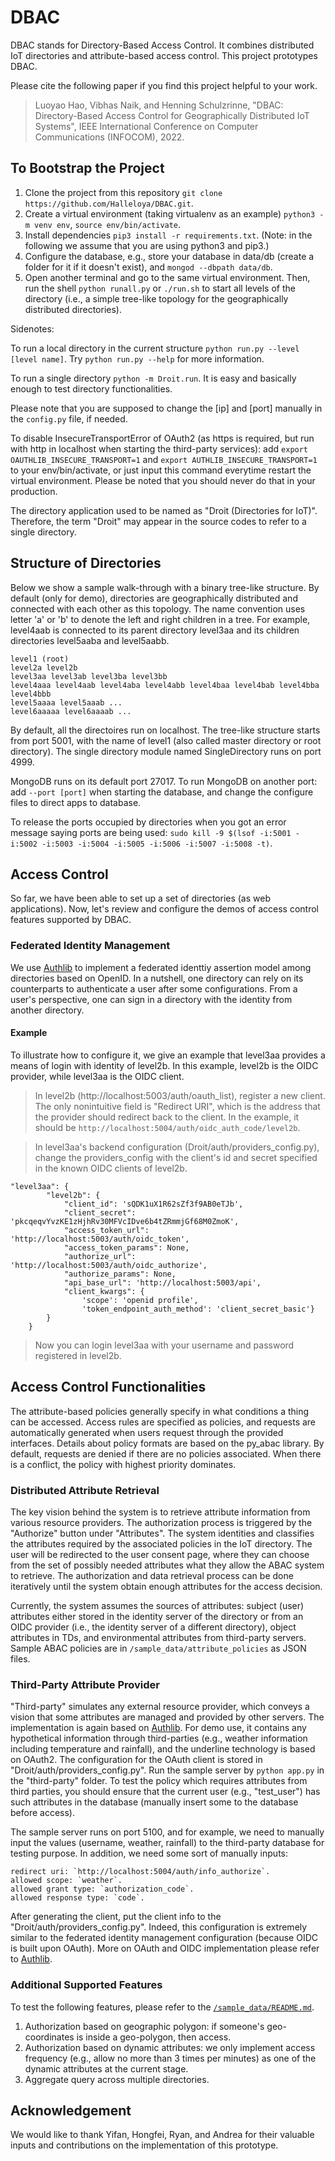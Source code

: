 # DBAC

DBAC stands for Directory-Based Access Control. It combines distributed IoT directories and attribute-based access control. This project prototypes DBAC. 

Please cite the following paper if you find this project helpful to your work.

> Luoyao Hao, Vibhas Naik, and Henning Schulzrinne, "DBAC: Directory-Based Access Control for Geographically Distributed IoT Systems", IEEE International Conference on Computer Communications (INFOCOM), 2022.

## To Bootstrap the Project

1. Clone the project from this repository `git clone https://github.com/Halleloya/DBAC.git`.
2. Create a virtual environment (taking virtualenv as an example) `python3 -m venv env`, `source env/bin/activate`.
3. Install dependencies `pip3 install -r requirements.txt`. (Note: in the following we assume that you are using python3 and pip3.)
4. Configure the database, e.g., store your database in data/db (create a folder for it if it doesn't exist), and `mongod --dbpath data/db`. 
5. Open another terminal and go to the same virtual environment. Then, run the shell `python runall.py` or `./run.sh` to start all levels of the directory (i.e., a simple tree-like topology for the geographically distributed directories). 

Sidenotes:

To run a local directory in the current structure `python run.py --level [level name]`. Try `python run.py --help` for more information. 

To run a single directory `python -m Droit.run`. It is easy and basically enough to test directory functionalities.

Please note that you are supposed to change the [ip] and [port] manually in the `config.py` file, if needed. 

To disable InsecureTransportError of OAuth2 (as https is required, but run with http in localhost when starting the third-party services): add `export OAUTHLIB_INSECURE_TRANSPORT=1` and `export AUTHLIB_INSECURE_TRANSPORT=1` to your env/bin/activate, or just input this command everytime restart the virtual environment. Please be noted that you should never do that in your production. 

The directory application used to be named as "Droit (Directories for IoT)". Therefore, the term "Droit" may appear in the source codes to refer to a single directory.  

## Structure of Directories 

Below we show a sample walk-through with a binary tree-like structure. By default (only for demo), directories are geographically distributed and connected with each other as this topology. The name convention uses letter 'a' or 'b' to denote the left and right children in a tree. For example, level4aab is connected to its parent directory level3aa and its children directories level5aaba and level5aabb.

```
level1 (root)
level2a level2b
level3aa level3ab level3ba level3bb
level4aaa level4aab level4aba level4abb level4baa level4bab level4bba level4bbb  
level5aaaa level5aaab ...
level6aaaaa level6aaaab ...
```

By default, all the directoires run on localhost. The tree-like structure starts from port 5001, with the name of level1 (also called master directory or root directory). The single directory module named SingleDirectory runs on port 4999.

MongoDB runs on its default port 27017. To run MongoDB on another port: add `--port [port]` when starting the database, and change the configure files to direct apps to database. 

To release the ports occupied by directories when you got an error message saying ports are being used: `sudo kill -9 $(lsof -i:5001 -i:5002 -i:5003 -i:5004 -i:5005 -i:5006 -i:5007 -i:5008 -t)`.


## Access Control
So far, we have been able to set up a set of directories (as web applications). Now, let's review and configure the demos of access control features supported by DBAC. 

### Federated Identity Management 

We use [Authlib](https://authlib.org/) to implement a federated identtiy assertion model among directories based on OpenID. In a nutshell, one directory can rely on its counterparts to authenticate a user after some configurations. From a user's perspective, one can sign in a directory with the identity from another directory. 

#### Example 
To illustrate how to configure it, we give an example that level3aa provides a means of login with identity of level2b. In this example, level2b is the OIDC provider, while level3aa is the OIDC client.

> In level2b (http://localhost:5003/auth/oauth_list), register a new client. The only nonintuitive field is "Redirect URI", which is the address that the provider should redirect back to the client. In the example, it should be `http://localhost:5004/auth/oidc_auth_code/level2b`.

> In level3aa's backend configuration (Droit/auth/providers_config.py), change the providers_config with the client's id and secret specified in the known OIDC clients of level2b.

```
"level3aa": {
        "level2b": {
            "client_id": 'sQDK1uX1R62sZf3f9AB0eTJb',
            "client_secret": 'pkcqeqvYvzKE1zHjhRv30MFVcIDve6b4tZRmmjGf68M0ZmoK',
            "access_token_url": 'http://localhost:5003/auth/oidc_token',
            "access_token_params": None,
            "authorize_url": 'http://localhost:5003/auth/oidc_authorize',
            "authorize_params": None,
            "api_base_url": 'http://localhost:5003/api',
            "client_kwargs": {
                'scope': 'openid profile',
                'token_endpoint_auth_method': 'client_secret_basic'}
        }
    }
```

> Now you can login level3aa with your username and password registered in level2b.


## Access Control Functionalities
The attribute-based policies generally specify in what conditions a thing can be accessed. Access rules are specified as policies, and requests are automatically generated when users request through the provided interfaces. Details about policy formats are based on the py_abac library. By default, requests are denied if there are no policies associated. When there is a conflict, the policy with highest priority dominates. 


### Distributed Attribute Retrieval 
The key vision behind the system is to retrieve attribute information from various resource providers. The authorization process is triggered by the "Authorize" button under "Attributes". The system identities and classifies the attributes required by the associated policies in the IoT directory. The user will be redirected to the user consent page, where they can choose from the set of possibly needed attributes what they allow the ABAC system to retrieve. The authorization and data retrieval process can be done iteratively until the system obtain enough attributes for the access decision.

Currently, the system assumes the sources of attributes: subject (user) attributes either stored in the identity server of the directory or from an OIDC provider (i.e., the identity server of a different directory), object attributes in TDs, and environmental attributes from third-party servers. Sample ABAC policies are in `/sample_data/attribute_policies` as JSON files.

### Third-Party Attribute Provider
"Third-party" simulates any external resource provider, which conveys a vision that some attributes are managed and provided by other servers. The implementation is again based on [Authlib](https://authlib.org/). For demo use, it contains any hypothetical information through third-parties (e.g., weather information including temperature and rainfall), and the underline technology is based on OAuth2. The configuration for the OAuth client is stored in "Droit/auth/providers_config.py". Run the sample server by `python app.py` in the "third-party" folder. To test the policy which requires attributes from third parties, you should ensure that the current user (e.g., "test_user") has such attributes in the database (manually insert some to the database before access).  

The sample server runs on port 5100, and for example, we need to manually input the values (username, weather, rainfall) to the third-party database for testing purpose. In addition, we need some sort of manually inputs:
``` 
redirect uri: `http://localhost:5004/auth/info_authorize`. 
allowed scope: `weather`. 
allowed grant type: `authorization_code`. 
allowed response type: `code`. 
```
After generating the client, put the client info to the "Droit/auth/providers_config.py". Indeed, this configuration is extremely similar to the federated identity management configuration (because OIDC is built upon OAuth). More on OAuth and OIDC implementation please refer to [Authlib](https://authlib.org/). 


### Additional Supported Features
To test the following features, please refer to the [`/sample_data/README.md`](https://github.com/Halleloya/DBAC/blob/master/sample_data/README.md).

1) Authorization based on geographic polygon: if someone's geo-coordinates is inside a geo-polygon, then access. 
2) Authorization based on dynamic attributes: we only implement access frequency (e.g., allow no more than 3 times per minutes) as one of the dynamic attributes at the current stage. 
3) Aggregate query across multiple directories. 

## Acknowledgement
We would like to thank Yifan, Hongfei, Ryan, and Andrea for their valuable inputs and contributions on the implementation of this prototype. 
